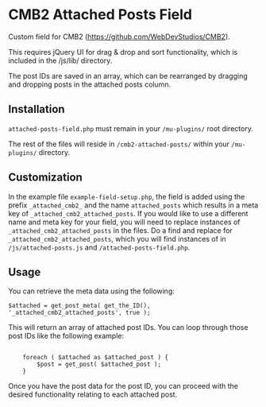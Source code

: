 CMB2 Attached Posts Field
==================

Custom field for CMB2 (https://github.com/WebDevStudios/CMB2).

This requires jQuery UI for drag &amp; drop and sort functionality, which is included in the /js/lib/ directory.

The post IDs are saved in an array, which can be rearranged by dragging and dropping posts in the attached posts column.

<h2>Installation</h2>
<code>attached-posts-field.php</code> must remain in your <code>/mu-plugins/</code> root directory.

The rest of the files will reside in <code>/cmb2-attached-posts/</code> within your <code>/mu-plugins/</code> directory.

<h2>Customization</h2>
In the example file <code>example-field-setup.php</code>, the field is added using the prefix <code>_attached_cmb2_</code> and the name <code>attached_posts</code> which results in a meta key of <code>_attached_cmb2_attached_posts</code>.  If you would like to use a different name and meta key for your field, you will need to replace instances of <code>_attached_cmb2_attached_posts</code> in the files.  Do a find and replace for <code>_attached_cmb2_attached_posts</code>, which you will find instances of in <code>/js/attached-posts.js</code> and <code>/attached-posts-field.php</code>.

<h2>Usage</h2>
You can retrieve the meta data using the following:

<code>$attached = get_post_meta( get_the_ID(), '_attached_cmb2_attached_posts', true );</code>

This will return an array of attached post IDs.  You can loop through those post IDs like the following example:

<code>
	foreach ( $attached as $attached_post ) {
		$post = get_post( $attached_post );
	}
</code>

Once you have the post data for the post ID, you can proceed with the desired functionality relating to each attached post.
